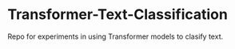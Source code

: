 # Transformer-Text-Classification
Repo for experiments in using Transformer models to clasify text.

